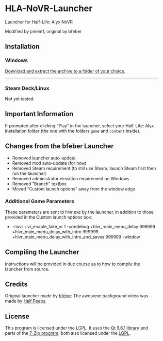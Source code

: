 # HLA-NoVR-Launcher
Launcher for Half-Life: Alyx NoVR

Modified by pmein1, original by bfeber

## Installation

### Windows
[Download and extract the archive to a folder of your choice.](https://github.com/real-pmein1/freeman/releases/latest/download/HLA-NoVR-Launcher.7z)

---

### Steam Deck/Linux

Not yet tested.

## Important Information

If prompted after clicking "Play" in the launcher, select your Half-Life: Alyx installation folder (the one with the folders `game` and `content` inside).

## Changes from the bfeber Launcher

+ Removed launcher auto-update
+ Removed mod auto-update (for now)
+ Removed Steam requirement (to still use Steam, launch Steam first then run the launcher)
+ Removed administrator elevation requirement on Windows
+ Removed "Branch" textbox
+ Moved "Custom launch options" away from the window edge

### Additional Game Parameters

These parameters are sent to hlvr.exe by the launcher, in addition to those provided in the Custom launch options box:
+ -novr +vr_enable_fake_vr 1 -condebug +hlvr_main_menu_delay 999999 +hlvr_main_menu_delay_with_intro 999999 +hlvr_main_menu_delay_with_intro_and_saves 999999 -window

## Compiling the Launcher

Instructions will be provided in due course as to how to compile the launcher from source.

## Credits
Original launcher made by [bfeber](https://www.github.com/bfeber/HLA-NoVR-Launcher)
The awesome background video was made by [Half Peeps](https://www.youtube.com/@HALFPEEPS).

## License
This program is licensed under the [LGPL](LICENSE.txt). It uses the [Qt 6.6.1 library](https://www.qt.io) and parts of the [7-Zip program](www.7-zip.org), both also licensed under the [LGPL](LICENSE.txt).

